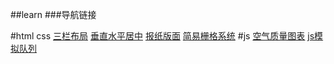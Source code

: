 ##learn
###导航链接

#html css
[三栏布局](http://www.xiaoluo.win/Loadjs/hctask/task3.html)
[垂直水平居中](http://www.xiaoluo.win/Loadjs/hctask/task4.html)
[报纸版面](http://www.xiaoluo.win/Loadjs/hctask/task6.html)
[简易栅格系统](http://www.xiaoluo.win/Loadjs/hctask/task8.html)
#js
[空气质量图表](http://www.xiaoluo.win/Loadjs/jstask/jsTask17.html)
[js模拟队列](http://www.xiaoluo.win/Loadjs/jstask/jsTask18.html)
